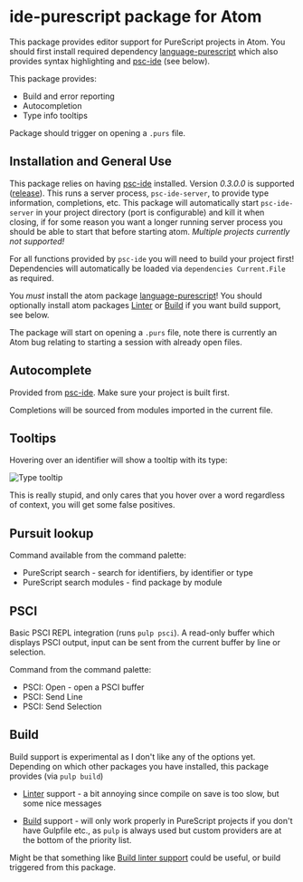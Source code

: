 # ide-purescript package for Atom

This package provides editor support for PureScript projects in Atom. You should
first install required dependency [language-purescript](https://atom.io/packages/language-purescript)
which also provides syntax highlighting and [psc-ide](https://github.com/kRITZCREEK/psc-ide) (see below).

This package provides:
  * Build and error reporting
  * Autocompletion
  * Type info tooltips

Package should trigger on opening a `.purs` file.

## Installation and General Use

This package relies on having [psc-ide](https://github.com/kRITZCREEK/psc-ide) installed.
Version *0.3.0.0* is supported ([release](https://github.com/kRITZCREEK/psc-ide/releases/tag/0.3.0.0)).
This runs a server process, `psc-ide-server`, to provide type information, completions,
etc. This package will automatically start `psc-ide-server` in your project
directory (port is configurable) and kill it when closing, if for some reason
you want a longer running server process you should be able to start that before
starting atom. *Multiple projects currently not supported!*

For all functions provided by `psc-ide` you will need to build your project first!
Dependencies will automatically be loaded via `dependencies Current.File` as
required.

You *must* install the atom package [language-purescript](https://atom.io/packages/language-purescript)!
You should optionally install atom packages [Linter](https://github.com/AtomLinter/Linter)
or [Build](https://atom.io/packages/build) if you want build support, see below.

The package will start on opening a `.purs` file, note there is currently an Atom bug
relating to starting a session with already open files.

## Autocomplete

Provided from [psc-ide](https://github.com/kRITZCREEK/psc-ide). Make sure
your project is built first.

Completions will be sourced from modules imported in the current file.

## Tooltips

Hovering over an identifier will show a tooltip with its type:

![Type tooltip](http://nwolverson.github.io/atom-ide-purescript/assets/type-tooltip.png)

This is really stupid, and only cares that you hover over a word regardless of context, you will get some false positives.

## Pursuit lookup

Command available from the command palette:
  * PureScript search - search for identifiers, by identifier or type
  * PureScript search modules - find package by module

## PSCI

Basic PSCI REPL integration (runs `pulp psci`). A read-only buffer which displays
PSCI output, input can be sent from the current buffer by line or selection.

Command from the command palette:
  * PSCI: Open - open a PSCI buffer
  * PSCI: Send Line
  * PSCI: Send Selection

## Build

Build support is experimental as I don't like any of the options yet. Depending on
which other packages you have installed, this package provides (via `pulp build`)

  * [Linter](https://github.com/AtomLinter/Linter) support - a bit annoying since
  compile on save is too slow, but some nice messages

  * [Build](https://atom.io/packages/build) support - will only work properly in
  PureScript projects if you don't have Gulpfile etc., as `pulp` is always used
  but custom providers are at the bottom of the priority list.

Might be that something like [Build linter support](https://github.com/noseglid/atom-build/pull/117) could
be useful, or build triggered from this package.
